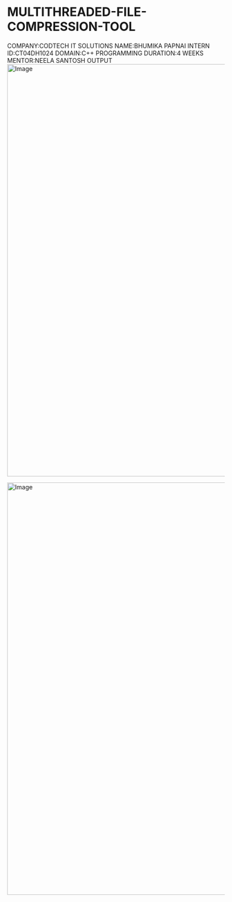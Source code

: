 # MULTITHREADED-FILE-COMPRESSION-TOOL
COMPANY:CODTECH IT SOLUTIONS 
NAME:BHUMIKA PAPNAI
INTERN ID:CT04DH1024 
DOMAIN:C++ PROGRAMMING
DURATION:4 WEEKS
MENTOR:NEELA SANTOSH 
OUTPUT
<img width="1470" height="956" alt="Image" src="https://github.com/user-attachments/assets/b23fd4b3-3ce1-413b-bc77-cb1bee2ed877" />

<img width="1470" height="956" alt="Image" src="https://github.com/user-attachments/assets/e9fc4f92-ab52-42dc-9130-80cac7295213" />
